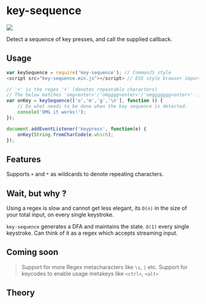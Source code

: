 # key-sequence
<a href="https://travis-ci.org/ashubham/array-filter-n">
  <img src="https://api.travis-ci.org/ashubham/key-sequence.svg?branch=master" class="badge">
</a>

Detect a sequence of key presses, and call the supplied callback.

## Usage

```javascript
var keySequence = require('key-sequence'); // CommonJS style
<script src="key-sequence.min.js"></script> // ES5 style browser imports.

// '+' is the regex '+' (denotes repeatable characters)
// The below matches 'omg<enter>'/'omgggg<enter>'/'omggggggg<enter>' ...
var onKey = keySequence(['o','m','g','\n'], function () {
    // Do what needs to be done when the key sequence is detected.
    console('OMG it works!');
});

document.addEventListener('keypress', function(e) {
    onKey(String.fromCharCode(e.which);
});
```

## Features

Supports `+` and `*` as wildcards to denote repeating characters.

## Wait, but why ?

Using a regex is slow and cannot get less elegant, its `O(n)` in the size of your total input,
on every single keystroke.

`key-sequence` generates a DFA and maintains the state. `O(1)` every single keystroke.
Can think of it as a regex which accepts streaming input.

## Coming soon

> Support for more Regex metacharacters like `\s`, `|` etc.
> Support for keycodes to enable usage metakeys like `<ctrl>`, `<alt>`

## Theory




